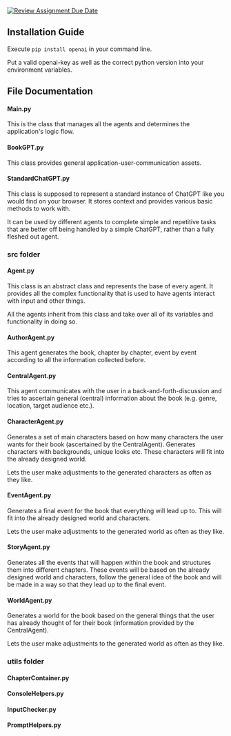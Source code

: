 [![Review Assignment Due Date](https://classroom.github.com/assets/deadline-readme-button-24ddc0f5d75046c5622901739e7c5dd533143b0c8e959d652212380cedb1ea36.svg)](https://classroom.github.com/a/cVeImKGm)

## Installation Guide

Execute <code>pip install openai</code> in your command line.

Put a valid openai-key as well as the correct python version into your environment variables.

## File Documentation
#### Main.py
This is the class that manages all the agents and determines the application's logic flow.

#### BookGPT.py
This class provides general application-user-communication assets.

#### StandardChatGPT.py
This class is supposed to represent a standard instance of ChatGPT like you would find on your browser.
It stores context and provides various basic methods to work with.

It can be used by different agents to complete simple and repetitive tasks that are better off being 
handled by a simple ChatGPT, rather than a fully fleshed out agent.

### src folder
#### Agent.py
This class is an abstract class and represents the base of every agent. It provides all the complex
functionality that is used to have agents interact with input and other things.

All the agents inherit from this class and take over all of its variables and functionality in doing so.

#### AuthorAgent.py
This agent generates the book, chapter by chapter, event by event according to all the information
collected before.

#### CentralAgent.py
This agent communicates with the user in a back-and-forth-discussion and tries to ascertain general (central)
information about the book (e.g. genre, location, target audience etc.).

#### CharacterAgent.py
Generates a set of main characters based on how many characters the user wants for their book (ascertained
by the CentralAgent). Generates characters with backgrounds, unique looks etc. These characters
will fit into the already designed world.

Lets the user make adjustments to the generated characters as often as they like.

#### EventAgent.py
Generates a final event for the book that everything will lead up to. This will fit into the already
designed world and characters.

Lets the user make adjustments to the generated world as often as they like.

#### StoryAgent.py
Generates all the events that will happen within the book and structures them into different chapters.
These events will be based on the already designed world and characters, follow the general idea of
the book and will be made in a way so that they lead up to the final event.

#### WorldAgent.py
Generates a world for the book based on the general things that the user has already thought of for their
book (information provided by the CentralAgent).

Lets the user make adjustments to the generated world as often as they like.

### utils folder
#### ChapterContainer.py
#### ConsoleHelpers.py
#### InputChecker.py
#### PromptHelpers.py
